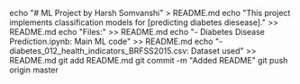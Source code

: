 echo "# ML Project by Harsh Somvanshi" > README.md
echo "This project implements classification models for [predicting diabetes diesease]." >> README.md
echo "Files:" >> README.md
echo "- Diabetes Disease Prediction.ipynb: Main ML code" >> README.md
echo "- diabetes_012_health_indicators_BRFSS2015.csv: Dataset used" >> README.md
git add README.md
git commit -m "Added README"
git push origin master
